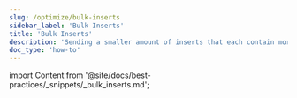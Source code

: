 ```yaml
---
slug: /optimize/bulk-inserts
sidebar_label: 'Bulk Inserts'
title: 'Bulk Inserts'
description: 'Sending a smaller amount of inserts that each contain more data will reduce the number of writes required.'
doc_type: 'how-to'
---
```


import Content from '@site/docs/best-practices/_snippets/_bulk_inserts.md';

<Content />
